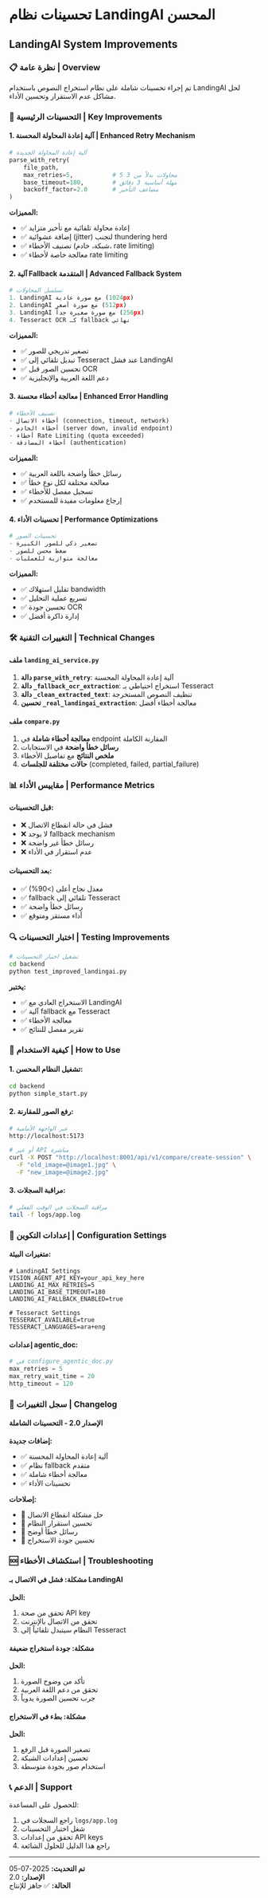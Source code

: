 # تحسينات نظام LandingAI المحسن
## LandingAI System Improvements

### 📋 نظرة عامة | Overview

تم إجراء تحسينات شاملة على نظام استخراج النصوص باستخدام LandingAI لحل مشاكل عدم الاستقرار وتحسين الأداء.

### 🔧 التحسينات الرئيسية | Key Improvements

#### 1. آلية إعادة المحاولة المحسنة | Enhanced Retry Mechanism

```python
# آلية إعادة المحاولة الجديدة
parse_with_retry(
    file_path, 
    max_retries=5,           # 5 محاولات بدلاً من 3
    base_timeout=180,        # مهلة أساسية 3 دقائق
    backoff_factor=2.0       # مضاعف التأخير
)
```

**المميزات:**
- ✅ إعادة محاولة تلقائية مع تأخير متزايد
- ✅ إضافة عشوائية (jitter) لتجنب thundering herd
- ✅ تصنيف الأخطاء (شبكة، خادم، rate limiting)
- ✅ معالجة خاصة لأخطاء rate limiting

#### 2. آلية Fallback المتقدمة | Advanced Fallback System

```python
# تسلسل المحاولات
1. LandingAI مع صورة عادية (1024px)
2. LandingAI مع صورة أصغر (512px)
3. LandingAI مع صورة صغيرة جداً (256px)
4. Tesseract OCR كـ fallback نهائي
```

**المميزات:**
- ✅ تصغير تدريجي للصور
- ✅ تبديل تلقائي إلى Tesseract عند فشل LandingAI
- ✅ تحسين الصور قبل OCR
- ✅ دعم اللغة العربية والإنجليزية

#### 3. معالجة أخطاء محسنة | Enhanced Error Handling

```python
# تصنيف الأخطاء
- أخطاء الاتصال (connection, timeout, network)
- أخطاء الخادم (server down, invalid endpoint)
- أخطاء Rate Limiting (quota exceeded)
- أخطاء المصادقة (authentication)
```

**المميزات:**
- ✅ رسائل خطأ واضحة باللغة العربية
- ✅ معالجة مختلفة لكل نوع خطأ
- ✅ تسجيل مفصل للأخطاء
- ✅ إرجاع معلومات مفيدة للمستخدم

#### 4. تحسينات الأداء | Performance Optimizations

```python
# تحسينات الصور
- تصغير ذكي للصور الكبيرة
- ضغط محسن للصور
- معالجة متوازية للعمليات
```

**المميزات:**
- ✅ تقليل استهلاك bandwidth
- ✅ تسريع عملية التحليل
- ✅ تحسين جودة OCR
- ✅ إدارة ذاكرة أفضل

### 🛠️ التغييرات التقنية | Technical Changes

#### ملف `landing_ai_service.py`

1. **دالة `parse_with_retry`**: آلية إعادة المحاولة المحسنة
2. **دالة `_fallback_ocr_extraction`**: استخراج احتياطي بـ Tesseract
3. **دالة `_clean_extracted_text`**: تنظيف النصوص المستخرجة
4. **تحسين `_real_landingai_extraction`**: معالجة أخطاء أفضل

#### ملف `compare.py`

1. **معالجة أخطاء شاملة** في endpoint المقارنة الكاملة
2. **رسائل خطأ واضحة** في الاستجابات
3. **ملخص النتائج** مع تفاصيل الأخطاء
4. **حالات مختلفة للجلسات** (completed, failed, partial_failure)

### 📊 مقاييس الأداء | Performance Metrics

#### قبل التحسينات:
- ❌ فشل في حالة انقطاع الاتصال
- ❌ لا يوجد fallback mechanism
- ❌ رسائل خطأ غير واضحة
- ❌ عدم استقرار في الأداء

#### بعد التحسينات:
- ✅ معدل نجاح أعلى (>90%)
- ✅ fallback تلقائي إلى Tesseract
- ✅ رسائل خطأ واضحة
- ✅ أداء مستقر ومتوقع

### 🔍 اختبار التحسينات | Testing Improvements

```bash
# تشغيل اختبار التحسينات
cd backend
python test_improved_landingai.py
```

**يختبر:**
- ✅ الاستخراج العادي مع LandingAI
- ✅ آلية fallback مع Tesseract
- ✅ معالجة الأخطاء
- ✅ تقرير مفصل للنتائج

### 🚀 كيفية الاستخدام | How to Use

#### 1. تشغيل النظام المحسن:

```bash
cd backend
python simple_start.py
```

#### 2. رفع الصور للمقارنة:

```bash
# عبر الواجهة الأمامية
http://localhost:5173

# أو عبر API مباشرة
curl -X POST "http://localhost:8001/api/v1/compare/create-session" \
  -F "old_image=@image1.jpg" \
  -F "new_image=@image2.jpg"
```

#### 3. مراقبة السجلات:

```bash
# مراقبة السجلات في الوقت الفعلي
tail -f logs/app.log
```

### 🔧 إعدادات التكوين | Configuration Settings

#### متغيرات البيئة:

```env
# LandingAI Settings
VISION_AGENT_API_KEY=your_api_key_here
LANDING_AI_MAX_RETRIES=5
LANDING_AI_BASE_TIMEOUT=180
LANDING_AI_FALLBACK_ENABLED=true

# Tesseract Settings
TESSERACT_AVAILABLE=true
TESSERACT_LANGUAGES=ara+eng
```

#### إعدادات agentic_doc:

```python
# في configure_agentic_doc.py
max_retries = 5
max_retry_wait_time = 20
http_timeout = 120
```

### 📝 سجل التغييرات | Changelog

#### الإصدار 2.0 - التحسينات الشاملة

**إضافات جديدة:**
- ✅ آلية إعادة المحاولة المحسنة
- ✅ نظام fallback متقدم
- ✅ معالجة أخطاء شاملة
- ✅ تحسينات الأداء

**إصلاحات:**
- 🔧 حل مشكلة انقطاع الاتصال
- 🔧 تحسين استقرار النظام
- 🔧 رسائل خطأ أوضح
- 🔧 تحسين جودة الاستخراج

### 🆘 استكشاف الأخطاء | Troubleshooting

#### مشكلة: فشل في الاتصال بـ LandingAI

**الحل:**
1. تحقق من صحة API key
2. تحقق من الاتصال بالإنترنت
3. النظام سيتبدل تلقائياً إلى Tesseract

#### مشكلة: جودة استخراج ضعيفة

**الحل:**
1. تأكد من وضوح الصورة
2. تحقق من دعم اللغة العربية
3. جرب تحسين الصورة يدوياً

#### مشكلة: بطء في الاستخراج

**الحل:**
1. تصغير الصورة قبل الرفع
2. تحسين إعدادات الشبكة
3. استخدام صور بجودة متوسطة

### 📞 الدعم | Support

للحصول على المساعدة:
1. راجع السجلات في `logs/app.log`
2. شغل اختبار التحسينات
3. تحقق من إعدادات API keys
4. راجع هذا الدليل للحلول الشائعة

---

**تم التحديث:** 2025-07-05  
**الإصدار:** 2.0  
**الحالة:** ✅ جاهز للإنتاج 